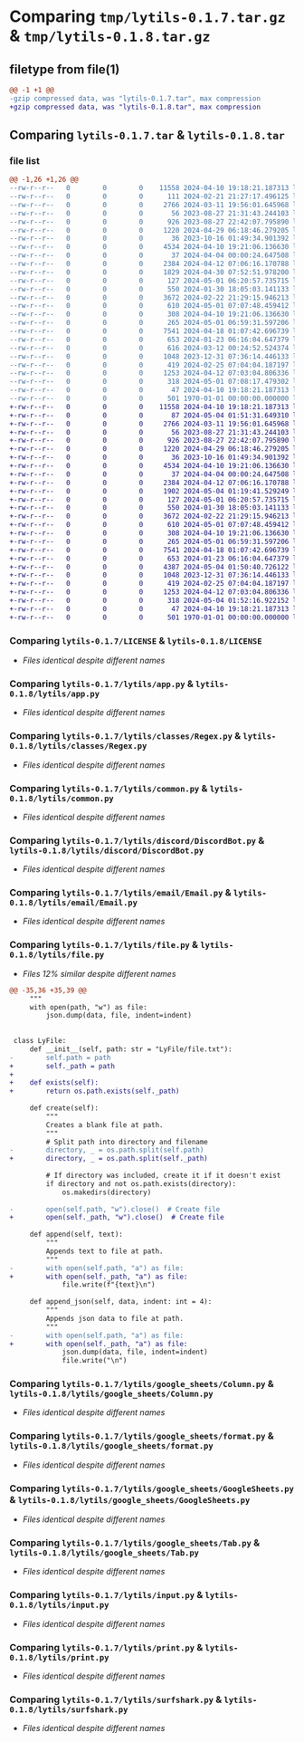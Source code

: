 # Comparing `tmp/lytils-0.1.7.tar.gz` & `tmp/lytils-0.1.8.tar.gz`

## filetype from file(1)

```diff
@@ -1 +1 @@
-gzip compressed data, was "lytils-0.1.7.tar", max compression
+gzip compressed data, was "lytils-0.1.8.tar", max compression
```

## Comparing `lytils-0.1.7.tar` & `lytils-0.1.8.tar`

### file list

```diff
@@ -1,26 +1,26 @@
--rw-r--r--   0        0        0    11558 2024-04-10 19:18:21.187313 lytils-0.1.7/LICENSE
--rw-r--r--   0        0        0      111 2024-02-21 21:27:17.496125 lytils-0.1.7/lytils/__init__.py
--rw-r--r--   0        0        0     2766 2024-03-11 19:56:01.645968 lytils-0.1.7/lytils/app.py
--rw-r--r--   0        0        0       56 2023-08-27 21:31:43.244103 lytils-0.1.7/lytils/classes/__init__.py
--rw-r--r--   0        0        0      926 2023-08-27 22:42:07.795890 lytils-0.1.7/lytils/classes/Regex.py
--rw-r--r--   0        0        0     1220 2024-04-29 06:18:46.279205 lytils-0.1.7/lytils/common.py
--rw-r--r--   0        0        0       36 2023-10-16 01:49:34.901392 lytils-0.1.7/lytils/discord/__init__.py
--rw-r--r--   0        0        0     4534 2024-04-10 19:21:06.136630 lytils-0.1.7/lytils/discord/DiscordBot.py
--rw-r--r--   0        0        0       37 2024-04-04 00:00:24.647508 lytils-0.1.7/lytils/email/__init__.py
--rw-r--r--   0        0        0     2384 2024-04-12 07:06:16.170788 lytils-0.1.7/lytils/email/Email.py
--rw-r--r--   0        0        0     1829 2024-04-30 07:52:51.978200 lytils-0.1.7/lytils/file.py
--rw-r--r--   0        0        0      127 2024-05-01 06:20:57.735715 lytils-0.1.7/lytils/google_sheets/__init__.py
--rw-r--r--   0        0        0      550 2024-01-30 18:05:03.141133 lytils-0.1.7/lytils/google_sheets/Column.py
--rw-r--r--   0        0        0     3672 2024-02-22 21:29:15.946213 lytils-0.1.7/lytils/google_sheets/format.py
--rw-r--r--   0        0        0      610 2024-05-01 07:07:48.459412 lytils-0.1.7/lytils/google_sheets/GoogleSheets.py
--rw-r--r--   0        0        0      308 2024-04-10 19:21:06.136630 lytils-0.1.7/lytils/google_sheets/helpers.py
--rw-r--r--   0        0        0      265 2024-05-01 06:59:31.597206 lytils-0.1.7/lytils/google_sheets/Sheet.py
--rw-r--r--   0        0        0     7541 2024-04-18 01:07:42.696739 lytils-0.1.7/lytils/google_sheets/Tab.py
--rw-r--r--   0        0        0      653 2024-01-23 06:16:04.647379 lytils-0.1.7/lytils/input.py
--rw-r--r--   0        0        0      616 2024-03-12 00:24:52.524374 lytils-0.1.7/lytils/logging.py
--rw-r--r--   0        0        0     1048 2023-12-31 07:36:14.446133 lytils-0.1.7/lytils/print.py
--rw-r--r--   0        0        0      419 2024-02-25 07:04:04.187197 lytils-0.1.7/lytils/regex.py
--rw-r--r--   0        0        0     1253 2024-04-12 07:03:04.806336 lytils-0.1.7/lytils/surfshark.py
--rw-r--r--   0        0        0      318 2024-05-01 07:08:17.479302 lytils-0.1.7/pyproject.toml
--rw-r--r--   0        0        0       47 2024-04-10 19:18:21.187313 lytils-0.1.7/README.md
--rw-r--r--   0        0        0      501 1970-01-01 00:00:00.000000 lytils-0.1.7/PKG-INFO
+-rw-r--r--   0        0        0    11558 2024-04-10 19:18:21.187313 lytils-0.1.8/LICENSE
+-rw-r--r--   0        0        0       87 2024-05-04 01:51:31.649310 lytils-0.1.8/lytils/__init__.py
+-rw-r--r--   0        0        0     2766 2024-03-11 19:56:01.645968 lytils-0.1.8/lytils/app.py
+-rw-r--r--   0        0        0       56 2023-08-27 21:31:43.244103 lytils-0.1.8/lytils/classes/__init__.py
+-rw-r--r--   0        0        0      926 2023-08-27 22:42:07.795890 lytils-0.1.8/lytils/classes/Regex.py
+-rw-r--r--   0        0        0     1220 2024-04-29 06:18:46.279205 lytils-0.1.8/lytils/common.py
+-rw-r--r--   0        0        0       36 2023-10-16 01:49:34.901392 lytils-0.1.8/lytils/discord/__init__.py
+-rw-r--r--   0        0        0     4534 2024-04-10 19:21:06.136630 lytils-0.1.8/lytils/discord/DiscordBot.py
+-rw-r--r--   0        0        0       37 2024-04-04 00:00:24.647508 lytils-0.1.8/lytils/email/__init__.py
+-rw-r--r--   0        0        0     2384 2024-04-12 07:06:16.170788 lytils-0.1.8/lytils/email/Email.py
+-rw-r--r--   0        0        0     1902 2024-05-04 01:19:41.529249 lytils-0.1.8/lytils/file.py
+-rw-r--r--   0        0        0      127 2024-05-01 06:20:57.735715 lytils-0.1.8/lytils/google_sheets/__init__.py
+-rw-r--r--   0        0        0      550 2024-01-30 18:05:03.141133 lytils-0.1.8/lytils/google_sheets/Column.py
+-rw-r--r--   0        0        0     3672 2024-02-22 21:29:15.946213 lytils-0.1.8/lytils/google_sheets/format.py
+-rw-r--r--   0        0        0      610 2024-05-01 07:07:48.459412 lytils-0.1.8/lytils/google_sheets/GoogleSheets.py
+-rw-r--r--   0        0        0      308 2024-04-10 19:21:06.136630 lytils-0.1.8/lytils/google_sheets/helpers.py
+-rw-r--r--   0        0        0      265 2024-05-01 06:59:31.597206 lytils-0.1.8/lytils/google_sheets/Sheet.py
+-rw-r--r--   0        0        0     7541 2024-04-18 01:07:42.696739 lytils-0.1.8/lytils/google_sheets/Tab.py
+-rw-r--r--   0        0        0      653 2024-01-23 06:16:04.647379 lytils-0.1.8/lytils/input.py
+-rw-r--r--   0        0        0     4387 2024-05-04 01:50:40.726122 lytils-0.1.8/lytils/logger.py
+-rw-r--r--   0        0        0     1048 2023-12-31 07:36:14.446133 lytils-0.1.8/lytils/print.py
+-rw-r--r--   0        0        0      419 2024-02-25 07:04:04.187197 lytils-0.1.8/lytils/regex.py
+-rw-r--r--   0        0        0     1253 2024-04-12 07:03:04.806336 lytils-0.1.8/lytils/surfshark.py
+-rw-r--r--   0        0        0      318 2024-05-04 01:52:16.922152 lytils-0.1.8/pyproject.toml
+-rw-r--r--   0        0        0       47 2024-04-10 19:18:21.187313 lytils-0.1.8/README.md
+-rw-r--r--   0        0        0      501 1970-01-01 00:00:00.000000 lytils-0.1.8/PKG-INFO
```

### Comparing `lytils-0.1.7/LICENSE` & `lytils-0.1.8/LICENSE`

 * *Files identical despite different names*

### Comparing `lytils-0.1.7/lytils/app.py` & `lytils-0.1.8/lytils/app.py`

 * *Files identical despite different names*

### Comparing `lytils-0.1.7/lytils/classes/Regex.py` & `lytils-0.1.8/lytils/classes/Regex.py`

 * *Files identical despite different names*

### Comparing `lytils-0.1.7/lytils/common.py` & `lytils-0.1.8/lytils/common.py`

 * *Files identical despite different names*

### Comparing `lytils-0.1.7/lytils/discord/DiscordBot.py` & `lytils-0.1.8/lytils/discord/DiscordBot.py`

 * *Files identical despite different names*

### Comparing `lytils-0.1.7/lytils/email/Email.py` & `lytils-0.1.8/lytils/email/Email.py`

 * *Files identical despite different names*

### Comparing `lytils-0.1.7/lytils/file.py` & `lytils-0.1.8/lytils/file.py`

 * *Files 12% similar despite different names*

```diff
@@ -35,36 +35,39 @@
     """
     with open(path, "w") as file:
         json.dump(data, file, indent=indent)
 
 
 class LyFile:
     def __init__(self, path: str = "LyFile/file.txt"):
-        self.path = path
+        self._path = path
+
+    def exists(self):
+        return os.path.exists(self._path)
 
     def create(self):
         """
         Creates a blank file at path.
         """
         # Split path into directory and filename
-        directory, _ = os.path.split(self.path)
+        directory, _ = os.path.split(self._path)
 
         # If directory was included, create it if it doesn't exist
         if directory and not os.path.exists(directory):
             os.makedirs(directory)
 
-        open(self.path, "w").close()  # Create file
+        open(self._path, "w").close()  # Create file
 
     def append(self, text):
         """
         Appends text to file at path.
         """
-        with open(self.path, "a") as file:
+        with open(self._path, "a") as file:
             file.write(f"{text}\n")
 
     def append_json(self, data, indent: int = 4):
         """
         Appends json data to file at path.
         """
-        with open(self.path, "a") as file:
+        with open(self._path, "a") as file:
             json.dump(data, file, indent=indent)
             file.write("\n")
```

### Comparing `lytils-0.1.7/lytils/google_sheets/Column.py` & `lytils-0.1.8/lytils/google_sheets/Column.py`

 * *Files identical despite different names*

### Comparing `lytils-0.1.7/lytils/google_sheets/format.py` & `lytils-0.1.8/lytils/google_sheets/format.py`

 * *Files identical despite different names*

### Comparing `lytils-0.1.7/lytils/google_sheets/GoogleSheets.py` & `lytils-0.1.8/lytils/google_sheets/GoogleSheets.py`

 * *Files identical despite different names*

### Comparing `lytils-0.1.7/lytils/google_sheets/Tab.py` & `lytils-0.1.8/lytils/google_sheets/Tab.py`

 * *Files identical despite different names*

### Comparing `lytils-0.1.7/lytils/input.py` & `lytils-0.1.8/lytils/input.py`

 * *Files identical despite different names*

### Comparing `lytils-0.1.7/lytils/print.py` & `lytils-0.1.8/lytils/print.py`

 * *Files identical despite different names*

### Comparing `lytils-0.1.7/lytils/surfshark.py` & `lytils-0.1.8/lytils/surfshark.py`

 * *Files identical despite different names*

